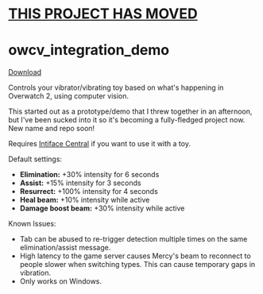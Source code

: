 # [THIS PROJECT HAS MOVED](https://github.com/cryo-es/OverStim)

# owcv_integration_demo
[Download](https://github.com/cryo-es/owcv_integration_demo/releases)

Controls your vibrator/vibrating toy based on what's happening in Overwatch 2, using computer vision.

This started out as a prototype/demo that I threw together in an afternoon, but I've been sucked into it so it's becoming a fully-fledged project now. New name and repo soon!

Requires [Intiface Central](https://intiface.com/central/)  if you want to use it with a toy.

Default settings:
- **Elimination:** +30% intensity for 6 seconds
- **Assist:** +15% intensity for 3 seconds
- **Resurrect:** +100% intensity for 4 seconds
- **Heal beam:** +10% intensity while active
- **Damage boost beam:** +30% intensity while active

Known Issues:
- Tab can be abused to re-trigger detection multiple times on the same elimination/assist message.
- High latency to the game server causes Mercy's beam to reconnect to people slower when switching types. This can cause temporary gaps in vibration.
- Only works on Windows.
